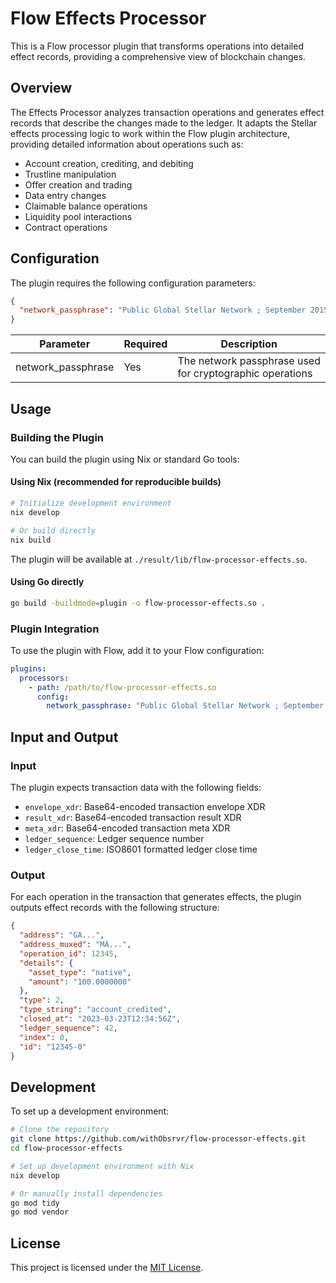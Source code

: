 # Flow Effects Processor

This is a Flow processor plugin that transforms operations into detailed effect records, providing a comprehensive view of blockchain changes.

## Overview

The Effects Processor analyzes transaction operations and generates effect records that describe the changes made to the ledger. It adapts the Stellar effects processing logic to work within the Flow plugin architecture, providing detailed information about operations such as:

- Account creation, crediting, and debiting
- Trustline manipulation
- Offer creation and trading
- Data entry changes
- Claimable balance operations
- Liquidity pool interactions
- Contract operations

## Configuration

The plugin requires the following configuration parameters:

```json
{
  "network_passphrase": "Public Global Stellar Network ; September 2015"
}
```

| Parameter | Required | Description |
|-----------|----------|-------------|
| network_passphrase | Yes | The network passphrase used for cryptographic operations |

## Usage

### Building the Plugin

You can build the plugin using Nix or standard Go tools:

#### Using Nix (recommended for reproducible builds)

```bash
# Initialize development environment
nix develop

# Or build directly
nix build
```

The plugin will be available at `./result/lib/flow-processor-effects.so`.

#### Using Go directly

```bash
go build -buildmode=plugin -o flow-processor-effects.so .
```

### Plugin Integration

To use the plugin with Flow, add it to your Flow configuration:

```yaml
plugins:
  processors:
    - path: /path/to/flow-processor-effects.so
      config:
        network_passphrase: "Public Global Stellar Network ; September 2015"
```

## Input and Output

### Input

The plugin expects transaction data with the following fields:
- `envelope_xdr`: Base64-encoded transaction envelope XDR
- `result_xdr`: Base64-encoded transaction result XDR
- `meta_xdr`: Base64-encoded transaction meta XDR
- `ledger_sequence`: Ledger sequence number
- `ledger_close_time`: ISO8601 formatted ledger close time

### Output

For each operation in the transaction that generates effects, the plugin outputs effect records with the following structure:

```json
{
  "address": "GA...",
  "address_muxed": "MA...",
  "operation_id": 12345,
  "details": {
    "asset_type": "native",
    "amount": "100.0000000"
  },
  "type": 2,
  "type_string": "account_credited",
  "closed_at": "2023-03-23T12:34:56Z",
  "ledger_sequence": 42,
  "index": 0,
  "id": "12345-0"
}
```

## Development

To set up a development environment:

```bash
# Clone the repository
git clone https://github.com/withObsrvr/flow-processor-effects.git
cd flow-processor-effects

# Set up development environment with Nix
nix develop

# Or manually install dependencies
go mod tidy
go mod vendor
```

## License

This project is licensed under the [MIT License](LICENSE).
